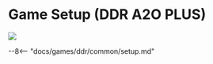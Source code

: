 # Game Setup (DDR A2O PLUS)
<img class="header-logo" src="/img/bemani/ddr/a20plus/logo.png">

--8<-- "docs/games/ddr/common/setup.md"